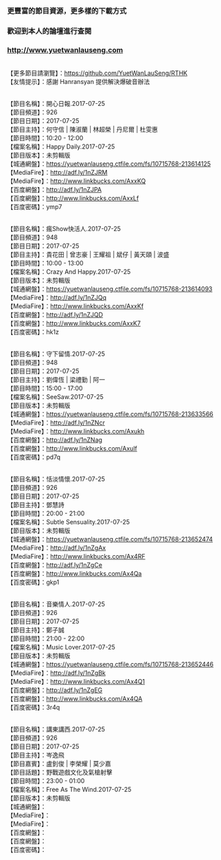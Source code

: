 ### 更豐富的節目資源，更多樣的下載方式
### 歡迎到本人的論壇進行查閱
### http://www.yuetwanlauseng.com

<br>【更多節目請瀏覽】：https://github.com/YuetWanLauSeng/RTHK
<br>【友情提示】：感謝 Hanransyan 提供解決爆破音辦法

<br>【節目名稱】：開心日報.2017-07-25
<br>【節目頻道】：926
<br>【節目日期】：2017-07-25
<br>【節目主持】：何守信 | 陳淑蘭 | 林超榮 | 丹尼爾 | 杜雯惠
<br>【節目時間】：10:20 - 12:00
<br>【檔案名稱】：Happy Daily.2017-07-25
<br>【節目版本】：未剪輯版
<br>【城通網盤】：https://yuetwanlauseng.ctfile.com/fs/10715768-213614125
<br>【MediaFire】：http://adf.ly/1nZJRM
<br>【MediaFire】：http://www.linkbucks.com/AxxKQ
<br>【百度網盤】：http://adf.ly/1nZJPA
<br>【百度網盤】：http://www.linkbucks.com/AxxLf
<br>【百度密碼】：ymp7

<br>【節目名稱】：瘋Show快活人.2017-07-25
<br>【節目頻道】：948
<br>【節目日期】：2017-07-25
<br>【節目主持】：貴花田 | 曾志豪 | 王耀祖 | 斌仔 | 黃天頤 | 波盛
<br>【節目時間】：10:00 - 13:00
<br>【檔案名稱】：Crazy And Happy.2017-07-25
<br>【節目版本】：未剪輯版
<br>【城通網盤】：https://yuetwanlauseng.ctfile.com/fs/10715768-213614093
<br>【MediaFire】：http://adf.ly/1nZJQq
<br>【MediaFire】：http://www.linkbucks.com/AxxKf
<br>【百度網盤】：http://adf.ly/1nZJQD
<br>【百度網盤】：http://www.linkbucks.com/AxxK7
<br>【百度密碼】：hk1z

<br>【節目名稱】：守下留情.2017-07-25
<br>【節目頻道】：948
<br>【節目日期】：2017-07-25
<br>【節目主持】：劉偉恆 | 梁禮勤 | 阿一
<br>【節目時間】：15:00 - 17:00
<br>【檔案名稱】：SeeSaw.2017-07-25
<br>【節目版本】：未剪輯版
<br>【城通網盤】：https://yuetwanlauseng.ctfile.com/fs/10715768-213633566
<br>【MediaFire】：http://adf.ly/1nZNcr
<br>【MediaFire】：http://www.linkbucks.com/Axukh
<br>【百度網盤】：http://adf.ly/1nZNag
<br>【百度網盤】：http://www.linkbucks.com/Axulf
<br>【百度密碼】：pd7q

<br>【節目名稱】：恬淡情懷.2017-07-25
<br>【節目頻道】：926
<br>【節目日期】：2017-07-25
<br>【節目主持】：鄧慧詩
<br>【節目時間】：20:00 - 21:00
<br>【檔案名稱】：Subtle Sensuality.2017-07-25
<br>【節目版本】：未剪輯版
<br>【城通網盤】：https://yuetwanlauseng.ctfile.com/fs/10715768-213652474
<br>【MediaFire】：http://adf.ly/1nZgAx
<br>【MediaFire】：http://www.linkbucks.com/Ax4RF
<br>【百度網盤】：http://adf.ly/1nZgCe
<br>【百度網盤】：http://www.linkbucks.com/Ax4Qa
<br>【百度密碼】：gkp1

<br>【節目名稱】：音樂情人.2017-07-25
<br>【節目頻道】：926
<br>【節目日期】：2017-07-25
<br>【節目主持】：鄭子誠
<br>【節目時間】：21:00 - 22:00
<br>【檔案名稱】：Music Lover.2017-07-25
<br>【節目版本】：未剪輯版
<br>【城通網盤】：https://yuetwanlauseng.ctfile.com/fs/10715768-213652446
<br>【MediaFire】：http://adf.ly/1nZgBk
<br>【MediaFire】：http://www.linkbucks.com/Ax4Q1
<br>【百度網盤】：http://adf.ly/1nZgEG
<br>【百度網盤】：http://www.linkbucks.com/Ax4QA
<br>【百度密碼】：3r4q

<br>【節目名稱】：講東講西.2017-07-25
<br>【節目頻道】：926
<br>【節目日期】：2017-07-25
<br>【節目主持】：岑逸飛
<br>【節目嘉賓】：盧釗俊 | 李榮耀 | 莫少嘉
<br>【節目話題】：野戰遊戲文化及氣槍射擊
<br>【節目時間】：23:00 - 01:00
<br>【檔案名稱】：Free As The Wind.2017-07-25
<br>【節目版本】：未剪輯版
<br>【城通網盤】：
<br>【MediaFire】：
<br>【MediaFire】：
<br>【百度網盤】：
<br>【百度網盤】：
<br>【百度密碼】：
